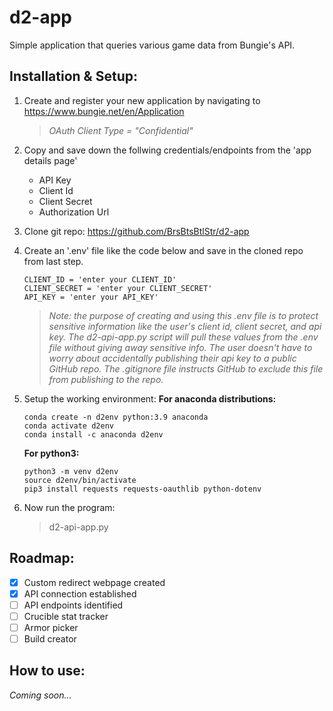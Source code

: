 # d2-app
Simple application that queries various game data from Bungie's API.

## Installation & Setup:
1. Create and register your new application by navigating to https://www.bungie.net/en/Application
    > *OAuth Client Type = "Confidential"*

2. Copy and save down the follwing credentials/endpoints from the 'app details page'
    * API Key
    * Client Id
    * Client Secret
    * Authorization Url

3. Clone git repo: https://github.com/BrsBtsBtlStr/d2-app

4. Create an '.env' file like the code below and save in the cloned repo from last step. 
    ```
    CLIENT_ID = 'enter your CLIENT_ID'
    CLIENT_SECRET = 'enter your CLIENT_SECRET'
    API_KEY = 'enter your API_KEY'
    ```

    >_Note: the purpose of creating and using this .env file is to protect sensitive information like the user's client id, client secret, and api key. The d2-api-app.py script will pull these values from the .env file without giving away sensitive info. The user doesn't have to worry about accidentally publishing their api key to a public GitHub repo. The .gitignore file instructs GitHub to exclude this file from publishing to the repo._

5. Setup the working environment:
    **For anaconda distributions:**

    ```
    conda create -n d2env python:3.9 anaconda
    conda activate d2env
    conda install -c anaconda d2env
    ```
    **For python3:**

    ```
    python3 -m venv d2env
    source d2env/bin/activate
    pip3 install requests requests-oauthlib python-dotenv
    ```

6. Now run the program: 
    >d2-api-app.py

## Roadmap:
- [x] Custom redirect webpage created
- [x] API connection established
- [ ] API endpoints identified
- [ ] Crucible stat tracker
- [ ] Armor picker
- [ ] Build creator

## How to use:
 _Coming soon..._
